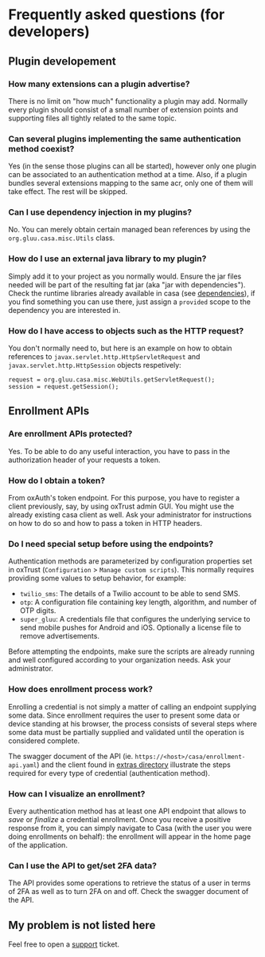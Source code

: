 # Frequently asked questions (for developers)

## Plugin developement

### How many extensions can a plugin advertise?

There is no limit on "how much" functionality a plugin may add. Normally every plugin should consist of a small number of extension points and supporting files all tightly related to the same topic.

### Can several plugins implementing the same authentication method coexist?

Yes (in the sense those plugins can all be started), however only one plugin can be associated to an authentication method at a time. Also, if a plugin bundles several extensions mapping to the same acr, only one of them will take effect. The rest will be skipped.

### Can I use dependency injection in my plugins?

No. You can merely obtain certain managed bean references by using the `org.gluu.casa.misc.Utils` class.

### How do I use an external java library to my plugin?

Simply add it to your project as you normally would. Ensure the jar files needed will be part of the resulting fat jar (aka "jar with dependencies"). Check the runtime libraries already available in casa (see [dependencies](./intro-plugin#dependencies)), if you find something you can use there, just assign a `provided` scope to the dependency you are interested in.

### How do I have access to objects such as the HTTP request?

You don't normally need to, but here is an example on how to obtain references to `javax.servlet.http.HttpServletRequest` and `javax.servlet.http.HttpSession` objects respetively:

```
request = org.gluu.casa.misc.WebUtils.getServletRequest();
session = request.getSession();
```

## Enrollment APIs

### Are enrollment APIs protected?

Yes. To be able to do any useful interaction, you have to pass in the authorization header of your requests a token.

### How do I obtain a token?

From oxAuth's token endpoint. For this purpose, you have to register a client previously, say, by using oxTrust admin GUI. You might use the already existing casa client as well. Ask your administrator for instructions on how to do so and how to pass a token in HTTP headers.

### Do I need special setup before using the endpoints?

Authentication methods are parameterized by configuration properties set in oxTrust (`Configuration` > `Manage custom scripts`). This normally requires providing some values to setup behavior, for example:

- `twilio_sms`: The details of a Twilio account to be able to send SMS.
- `otp`: A configuration file containing key length, algorithm, and number of OTP digits.
- `super_gluu`: A credentials file that configures the underlying service to send mobile pushes for Android and iOS. Optionally a license file to remove advertisements.

Before attempting the endpoints, make sure the scripts are already running and well configured according to your organization needs. Ask your administrator.

### How does enrollment process work?

Enrolling a credential is not simply a matter of calling an endpoint supplying some data. Since enrollment requires the user to present some data or device standing at his browser, the process consists of several steps where some data must be partially supplied and validated until the operation is considered complete.

The swagger document of the API (ie. `https://<host>/casa/enrollment-api.yaml`) and the client found in [extras directory](https://github.com/GluuFederation/casa/tree/version_4.2.0/extras/enrollment-client) illustrate the steps required for every type of credential (authentication method).

### How can I visualize an enrollment?

Every authentication method has at least one API endpoint that allows to *save* or *finalize* a credential enrollment. Once you receive a positive response from it, you can simply navigate to Casa (with the user you were doing enrollments on behalf): the enrollment will appear in the home page of the application.

### Can I use the API to get/set 2FA data?

The API provides some operations to retrieve the status of a user in terms of 2FA as well as to turn 2FA on and off. Check the swagger document of the API. 

## My problem is not listed here

Feel free to open a [support](https://support.gluu.org/) ticket.
